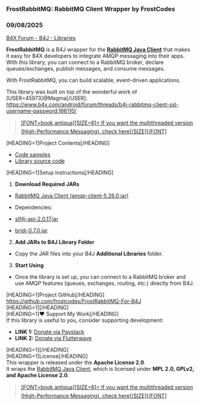 ### FrostRabbitMQ: RabbitMQ Client Wrapper by FrostCodes
### 09/08/2025
[B4X Forum - B4J - Libraries](https://www.b4x.com/android/forum/threads/168270/)

**FrostRabbitMQ** is a B4J wrapper for the [**RabbitMQ Java Client**](https://github.com/rabbitmq/rabbitmq-java-client) that makes it easy for B4X developers to integrate AMQP messaging into their apps.  
With this library, you can connect to a RabbitMQ broker, declare queues/exchanges, publish messages, and consume messages.  
  
With FrostRabbitMQ, you can build scalable, event-driven applications.  
  
This library was built on top of the wonderful work of [USER=45973]@Magma[/USER]:  
<https://www.b4x.com/android/forum/threads/b4j-rabbitmq-client-ssl-username-password.166110/>  
  
> [[FONT=book antiqua][SIZE=6]⚡ If you want the multithreaded version (High-Performance Messaging), check here[/SIZE][/FONT]](https://www.b4x.com/android/forum/threads/donationware-frostrabbitmq-multithreaded-rabbitmq-wrapper-high-performance-messaging.168561/)

  
[HEADING=1]Project Contents[/HEADING]  

- [Code samples](https://github.com/frostcodes/FrostRabbitMQ-For-B4J)
- [Library source code](https://github.com/frostcodes/FrostRabbitMQ-For-B4J)

  
[HEADING=1]Setup Instructions[/HEADING]  

1. **Download Required JARs**

- [RabbitMQ Java Client (amqp-client-5.26.0.jar)](https://repo1.maven.org/maven2/com/rabbitmq/amqp-client/5.26.0/amqp-client-5.26.0.jar)
- Dependencies:

- [slf4j-api-2.0.17.jar](https://repo1.maven.org/maven2/org/slf4j/slf4j-api/2.0.17/slf4j-api-2.0.17.jar)
- [bridj-0.7.0.jar](https://repo1.maven.org/maven2/com/nativelibs4java/bridj/0.7.0/bridj-0.7.0.jar)

2. **Add JARs to B4J Library Folder**

- Copy the JAR files into your B4J **Additional Libraries** folder.

3. **Start Using**

- Once the library is set up, you can connect to a RabbitMQ broker and use AMQP features (queues, exchanges, routing, etc.) directly from B4J.

  
[HEADING=1]Project GitHub[/HEADING]  
<https://github.com/frostcodes/FrostRabbitMQ-For-B4J>  
[HEADING=1][/HEADING]  
[HEADING=1]❤️ Support My Work[/HEADING]  
If this library is useful to you, consider supporting development:  

- **LINK 1:** [Donate via Paystack](https://paystack.com/pay/rbhzwdgozj)
- **LINK 2:** [Donate via Flutterwave](https://flutterwave.com/donate/xua1z1xmabji)

[HEADING=1][/HEADING]  
[HEADING=1]License[/HEADING]  
This wrapper is released under the **Apache License 2.0**.  
It wraps the [RabbitMQ Java Client](https://github.com/rabbitmq/rabbitmq-java-client), which is licensed under **MPL 2.0, GPLv2, and Apache License 2.0**.  
  
> [[FONT=book antiqua][SIZE=6]⚡ If you want the multithreaded version (High-Performance Messaging), check here[/SIZE][/FONT]](https://www.b4x.com/android/forum/threads/donationware-frostrabbitmq-multithreaded-rabbitmq-wrapper-high-performance-messaging.168561/)